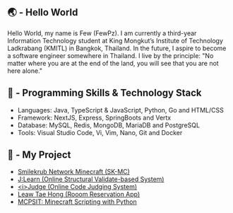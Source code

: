 ## 🌏 - Hello World
Hello World, my name is Few (FewPz). I am currently a third-year Information Technology student at King Mongkut’s Institute of Technology Ladkrabang (KMITL) in Bangkok, Thailand. In the future, I aspire to become a software engineer somewhere in Thailand. I live by the principle: "No matter where you are at the end of the land, you will see that you are not here alone."

## 💼 - Programming Skills & Technology Stack
* Languages: Java, TypeScript & JavaScript, Python, Go and HTML/CSS 
* Framework: NextJS, Express, SpringBoots and Vertx
* Database: MySQL, Redis, MongoDB, MariaDB and PostgreSQL
* Tools: Visual Studio Code, Vi, Vim, Nano, Git and Docker

## 📁 - My Project
- <a href="https://smilekrub.net">Smilekrub Network Minecraft (SK-MC)</a>
- <a href="https://jlearn.it.kmitl.ac.th/">J:Learn (Online Structural Validate-based System)</a>
- <a href="https://ijudge.it.kmitl.ac.th/"><i\>Judge (Online Code Judging System)</a>
- <a href="https://github.com/FewPz/room-reservation-app">Leaw Tae Hong (Rooom Reservation App)</a>
- <a href="#">MCPSIT: Minecraft Scripting with Python</a>
